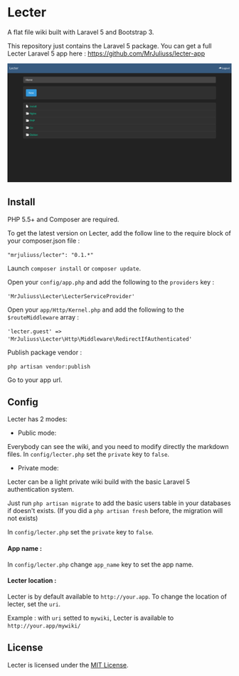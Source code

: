 # Lecter

A flat file wiki built with Laravel 5 and Bootstrap 3.

This repository just contains the Laravel 5 package. You can get a full Lecter Laravel 5 app here : https://github.com/MrJuliuss/lecter-app

<img src="https://raw.githubusercontent.com/MrJuliuss/lecter/master/screenshot.png"/>

## Install

PHP 5.5+ and Composer are required.

To get the latest version on Lecter, add the follow line to the require block of your composer.json file :

```"mrjuliuss/lecter": "0.1.*"```

Launch `composer install` or `composer update`.

Open your `config/app.php` and add the following to the `providers` key :

`'MrJuliuss\Lecter\LecterServiceProvider'`

Open your `app/Http/Kernel.php` and add the following to the `$routeMiddleware` array :

`'lecter.guest' => 'MrJuliuss\Lecter\Http\Middleware\RedirectIfAuthenticated'`

Publish package vendor :

`php artisan vendor:publish`

Go to your app url.

## Config

Lecter has 2 modes:

- Public mode:

Everybody can see the wiki, and you need to modify directly the markdown files. In `config/lecter.php` set the `private` key to `false`.

- Private mode:

Lecter can be a light private wiki build with the basic Laravel 5 authentication system.

Just run `php artisan migrate` to add the basic users table in your databases if doesn't exists. (If you did a `php artisan fresh` before, the migration will not exists)

In `config/lecter.php` set the `private` key to `false`.

#### App name :

In `config/lecter.php` change `app_name` key to set the app name.

#### Lecter location :

Lecter is by default available to `http://your.app`. To change the location of lecter, set the `uri`.

Example : with `uri` setted to `mywiki`, Lecter is available to `http://your.app/mywiki/`

## License

Lecter is licensed under the [MIT License](https://github.com/MrJuliuss/lecter/blob/master/LICENSE).
